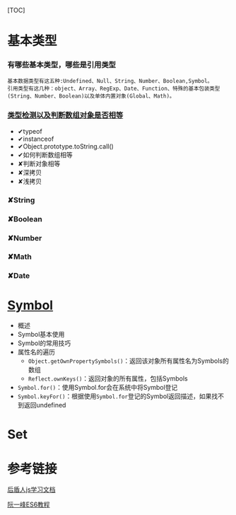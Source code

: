[TOC]



# 基本类型

### 有哪些基本类型，哪些是引用类型

```
基本数据类型有这五种:Undefined、Null、String、Number、Boolean,Symbol。
引用类型有这几种：object、Array、RegExp、Date、Function、特殊的基本包装类型(String、Number、Boolean)以及单体内置对象(Global、Math)。
```

### [类型检测以及判断数组对象是否相等](类型检测以及判断数组对象是否相等.md)

- ✔typeof
- ✔instanceof
- ✔Object.prototype.toString.call()
- ✔如何判断数组相等
- ✘判断对象相等
- ✘深拷贝
- ✘浅拷贝

### ✘String

### ✘Boolean

### ✘Number

### ✘Math

### ✘Date



# [Symbol](symbol基础知识.md)

- 概述
- Symbol基本使用
- Symbol的常用技巧
- 属性名的遍历
  - `Object.getOwnPropertySymbols()`：返回该对象所有属性名为Symbols的数组
  - `Reflect.ownKeys()`：返回对象的所有属性，包括Symbols
- `Symbol.for()`：使用Symbol.for会在系统中将Symbol登记
- `Symbol.keyFor()`：根据使用`Symbol.for`登记的Symbol返回描述，如果找不到返回undefined 

# Set



# 参考链接

[后盾人js学习文档](http://houdunren.gitee.io/note/js/1%20%E5%9F%BA%E7%A1%80%E7%9F%A5%E8%AF%86.html)

[阮一峰ES6教程](https://es6.ruanyifeng.com/)